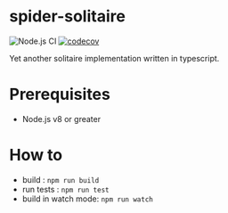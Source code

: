 # spider-solitaire

![Node.js CI](https://github.com/disharmonized/solitaire/workflows/Node.js%20CI/badge.svg)
[![codecov](https://codecov.io/gh/disharmonized/solitaire/branch/master/graph/badge.svg)](https://codecov.io/gh/disharmonized/solitaire)

Yet another solitaire implementation written in typescript.

# Prerequisites

- Node.js v8 or greater

# How to

- build : `npm run build`
- run tests : `npm run test`
- build in watch mode: `npm run watch`
